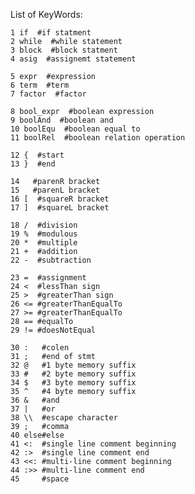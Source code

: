List of KeyWords:

    1 if  #if statment
    2 while  #while statement
    3 block  #block statment
    4 asig  #assignemt statement

    5 expr  #expression
    6 term  #term
    7 factor  #factor

    8 bool_expr  #boolean expression
    9 boolAnd  #boolean and
    10 boolEqu  #boolean equal to
    11 boolRel  #boolean relation operation

    12 {  #start
    13 }  #end

    14   #parenR bracket
    15   #parenL bracket
    16 [  #squareR bracket
    17 ]  #squareL bracket

    18 /  #division
    19 %  #modulous
    20 *  #multiple
    21 +  #addition
    22 -  #subtraction

    23 =  #assignment
    24 <  #lessThan sign
    25 >  #greaterThan sign
    26 <= #greaterThanEqualTo
    27 >= #greaterThanEqualTo
    28 == #equalTo
    29 != #doesNotEqual

    30 :   #colen
    31 ;   #end of stmt
    32 @   #1 byte memory suffix
    33 #   #2 byte memory suffix
    34 $   #3 byte memory suffix
    35 ^   #4 byte memory suffix
    36 &   #and
    37 |   #or
    38 \\  #escape character
    39 ;   #comma
    40 else#else
    41 <:  #single line comment beginning
    42 :>  #single line comment end
    43 <<: #multi-line comment beginning
    44 :>> #multi-line comment end
    45     #space



